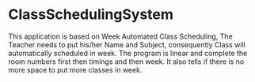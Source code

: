 # ClassSchedulingSystem
This application is based on Week Automated Class Scheduling, The Teacher needs to put his/her Name and Subject, consequently Class will automatically scheduled in week. The program is linear and complete the room numbers first then timings and then week. It also tells if there is no more space to put more classes in week.
